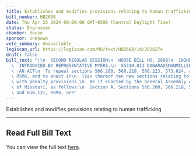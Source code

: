 ```yaml
---
title: Establishes and modifies provisions relating to human trafficking
bill_number: HB2688
date: Thu Apr 25 2024 00:00:00 GMT-0500 (Central Daylight Time)
status: Engrossed
chamber: House
sponsor: Unknown
vote_summary: Unavailable
legiscan_url: https://legiscan.com/MO/text/HB2688/id/2926274
draft: false
bill_text: "|\n  SECOND REGULAR SESSION\n  HOUSE BILL NO. 2688\n  102ND GENERAL ASSEMBLY\n\
  \  INTRODUCED BY REPRESENTATIVE MYERS.\n  5531H.01I DANARADEMANMILLER,ChiefClerk\n\
  \  AN ACT\n  To repeal sections 566.200, 566.218, 566.223, 573.024, and 610.131,\
  \ RSMo, and to enact in\n  lieu thereof ten new sections relating to human trafficking,\
  \ with penalty provisions.\n  Be it enacted by the General Assembly of the state\
  \ of Missouri, as follows:\n  Section A. Sections 566.200, 566.218, 566.223, 573.024,\
  \ and 610.131, RSMo, are"
---
```

Establishes and modifies provisions relating to human trafficking

---

## Read Full Bill Text

You can view the full text [here](https://legiscan.com/MO/text/HB2688/id/2926274).
